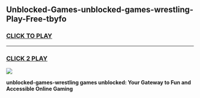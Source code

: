 
## Unblocked-Games-unblocked-games-wrestling-Play-Free-tbyfo
<h3>
<a href="https://premium76.site?title=unblocked-games-wrestling&ref=21A">CLICK TO PLAY</a></h3>
<hr>

<h3>
<a href="https://premium76.site?title=unblocked-games-wrestling&ref=21A">CLICK 2 PLAY</a>
  
</h3>

<a href="https://premium76.site?title=unblocked-games-wrestling&ref=21A"><img src="https://clearcache.store/games.png"></a>


**unblocked-games-wrestling games unblocked: Your Gateway to Fun and Accessible Online Gaming**

